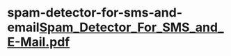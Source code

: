 # spam-detector-for-sms-and-email[Spam_Detector_For_SMS_and_E-Mail.pdf](https://github.com/Manjunathreddylingala/spam-detector-for-sms-and-email/files/9439480/Spam_Detector_For_SMS_and_E-Mail.pdf)
